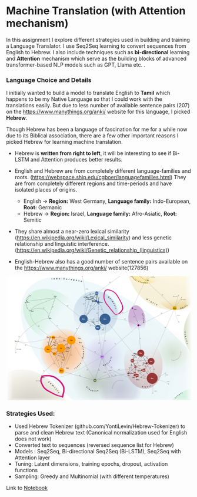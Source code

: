 # Machine Translation (with Attention mechanism)

In this assignment I explore different strategies used in building and training a Language Translator. I use Seq2Seq learning to convert sequences from English to Hebrew. I also include techniques such as **bi-directional** learning and **Attention** mechanism which serve as the building blocks of advanced transformer-based NLP models such as GPT, Llama etc. . 

### **Language Choice and Details**

I initially wanted to build a model to translate English to **Tamil** which happens to be my Native Language so that I could work with the translations easily. But due to less number of available sentence pairs (207) on the https://www.manythings.org/anki/ website for this language, I picked **Hebrew**.

Though Hebrew has been a language of fascination for me for a while now due to its Biblical association, there are a few other important reasons I picked Hebrew for learning machine translation.

- Hebrew is **written from right to left**, it will be interesting to see if Bi-LSTM and Attention produces better results.

- English and Hebrew are from completely different language-families and roots. (https://webspace.ship.edu/cgboer/languagefamilies.html)
They are from completely different regions and time-periods and have isolated places of origins.
  - English -> **Region:** West Germany, **Language family:** Indo-European, **Root:** Germanic
  - Hebrew -> **Region:** Israel, **Language family:** Afro-Asiatic, **Root:** Semitic

- They share almost a near-zero lexical similarity (https://en.wikipedia.org/wiki/Lexical_similarity) and less genetic relationship and linguistic interference. (https://en.wikipedia.org/wiki/Genetic_relationship_(linguistics))

- English-Hebrew also has a good number of sentence pairs available on the https://www.manythings.org/anki/ website(127856)


![LexicalDistance](<img/lexical_distance_eng_heb.png>)

### Strategies Used: 

- Used Hebrew Tokenizer (github.com/YontiLevin/Hebrew-Tokenizer) to parse and clean Hebrew text (Canonical normalization used for English does not work)
- Converted text to sequences (reversed sequence list for Hebrew)
- Models : Seq2Seq, Bi-directional Seq2Seq (Bi-LSTM), Seq2Seq with Attention layer
- Tuning: Latent dimensions, training epochs, dropout, activation functions
- Sampling:  Greedy and Multinomial (with different temperatures)



Link to [Notebook](notebooks/machinetranslation.ipynb)
